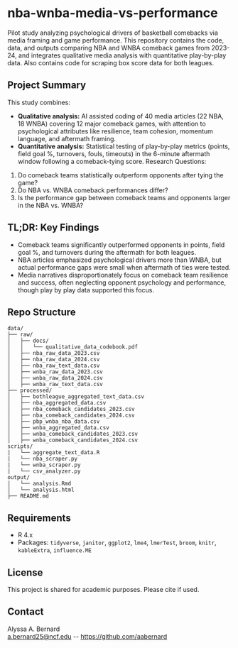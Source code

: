 # nba-wnba-media-vs-performance
Pilot study analyzing psychological drivers of basketball comebacks via media framing and game performance. This repository contains the code, data, and outputs comparing NBA and WNBA comeback games from 2023-24, and integrates qualitative media analysis with quantitative play-by-play data. Also contains code for scraping box score data for both leagues. 

## Project Summary
This study combines: 
- **Qualitative analysis:** AI assisted coding of 40 media articles (22 NBA, 18 WNBA) covering 12 major comeback games, with attention to psychological attributes like resilience, team cohesion, momentum language, and aftermath framing.
- **Quantitative analysis:** Statistical testing of play-by-play metrics (points, field goal %, turnovers, fouls, timeouts) in the 6-minute aftermath window following a comeback-tying score.
Research Questions:
1. Do comeback teams statistically outperform opponents after tying the game?
2. Do NBA vs. WNBA comeback performances differ?
3. Is the performance gap between comeback teams and opponents larger in the NBA vs. WNBA?

## TL;DR: Key Findings
- Comeback teams significantly outperformed opponents in points, field goal %, and turnovers during the aftermath for both leagues.
- NBA articles emphasized psychological drivers more than WNBA, but actual performance gaps were small when aftermath of ties were tested.
- Media narratives disproportionately focus on comeback team resilience and success, often neglecting opponent psychology and performance, though play by play data supported this focus.

## Repo Structure
```
data/
├── raw/
│   ├── docs/
│   │   └── qualitative_data_codebook.pdf
│   ├── nba_raw_data_2023.csv
│   ├── nba_raw_data_2024.csv
│   ├── nba_raw_text_data.csv
│   ├── wnba_raw_data_2023.csv
│   ├── wnba_raw_data_2024.csv
│   ├── wnba_raw_text_data.csv
├── processed/
│   ├── bothleague_aggregated_text_data.csv
│   ├── nba_aggregated_data.csv
│   ├── nba_comeback_candidates_2023.csv
│   ├── nba_comeback_candidates_2024.csv
│   ├── pbp_wnba_nba_data.csv
│   ├── wnba_aggregated_data.csv
│   ├── wnba_comeback_candidates_2023.csv
│   ├── wnba_comeback_candidates_2024.csv
scripts/
|   └── aggregate_text_data.R
|   └── nba_scraper.py
|   └── wnba_scraper.py
|   └── csv_analyzer.py
output/
│   └── analysis.Rmd  
│   └── analysis.html
├── README.md
```

## Requirements
- R 4.x
- Packages: `tidyverse`, `janitor`, `ggplot2`, `lme4`, `lmerTest`, `broom`, `knitr`, `kableExtra`, `influence.ME`

## License
This project is shared for academic purposes. Please cite if used.

## Contact
Alyssa A. Bernard  
a.bernard25@ncf.edu -- https://github.com/aabernard
